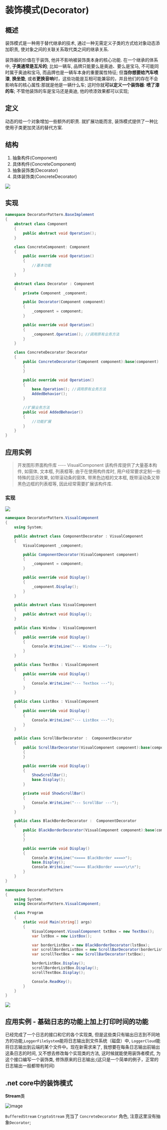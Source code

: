 # 装饰模式(Decorator)

## 概述
装饰模式是一种用于替代继承的技术, 通过一种无需定义子类的方式给对象动态添加职责, 使对象之间的关联关系取代类之间的继承关系.

装饰器的价值在于装饰, 他并不影响被装饰类本身的核心功能. 在一个继承的体系中, **子类通常是互斥的**;
比如一辆车, 品牌只能要么是奥迪、要么是宝马, 不可能同时属于奥迪和宝马, 而品牌也是一辆车本身的重要属性特征; 但**当你想要给汽车喷漆**, **换坐垫**, 或者**更换音响**时，这些功能是互相可能兼容的，并且他们的存在不会影响车的核心属性:那就是他是一辆什么车; 这时你就**可以定义一个装饰器**: **喷了漆的车**; 不管他装饰的车是宝马还是奥迪, 他的喷漆效果都可以实现;

## 定义
动态的给一个对象增加一些额外的职责. 就扩展功能而言, 装饰模式提供了一种比使用子类更加灵活的替代方案.

## 结构

1. 抽象构件(Component)
2. 具体构件(ConcreteComponent)
3. 抽象装饰类(Decorator)
4. 具体装饰类(ConcreteDecorator)

![](https://img2018.cnblogs.com/blog/1596066/201908/1596066-20190823013016899-806795745.png)

## 实现

```csharp
namespace DecoratorPattern.BaseImplement
{
    abstract class Component
    {
        public abstract void Operation();
    }

    class ConcreteComponent: Component
    {
        public override void Operation()
        {
            //基本功能
        }
    }

    abstract class Decorator : Component
    {
        private Component _component;

        public Decorator(Component component)
        {
            _component = component;
        }

        public override void Operation()
        {
            _component.Operation(); //调用原有业务方法
        }
    }

    class ConcreteDecorator:Decorator
    {
        public ConcreteDecorator(Component component):base(component)
        {
        }

        public override void Operation()
        {
            base.Operation(); //调用原有业务方法
            AddedBehavior();
        }

        //扩展业务方法
        public void AddedBehavior()
        {
            //功能扩展
        }
    }
}
```

## 应用实例

> 开发图形界面构件库 ---- VisualComponent
> 该构件库提供了大量基本构件, 如窗体, 文本框, 列表框等; 由于在使用构件库时, 用户经常要求定制一些特殊的显示效果, 如带滚动条的窗体, 带黑色边框的文本框, 既带滚动条又带黑色边框的列表框等, 因此经常需要扩展该构件库.

### 实现

![](https://img2018.cnblogs.com/blog/1596066/201908/1596066-20190823020159607-1519977072.png)

```csharp
namespace DecoratorPattern.VisualComponent
{
    using System;

    public abstract class ComponentDecorator : VisualComponent
    {
        VisualComponent _component;

        public ComponentDecorator(VisualComponent component)
        {
            _component = component;
        }

        public override void Display()
        {
            _component.Display();
        }
    }

    public abstract class VisualComponent
    {
        public abstract void Display();
    }

    public class Window : VisualComponent
    {
        public override void Display()
        {
            Console.WriteLine("--- Window ---"); 
        }
    }

    public class TextBox : VisualComponent
    {
        public override void Display()
        {
            Console.WriteLine("--- Textbox ---");
        }
    }

    public class ListBox : VisualComponent
    {
        public override void Display()
        {
            Console.WriteLine("--- ListBox ---");
        }
    }

    public class ScrollBarDecorator :  ComponentDecorator
    {
        public ScrollBarDecorator(VisualComponent component):base(component)
        {
        }

        public override void Display()
        {
            ShowScrollBar();
            base.Display();
        }

        private void ShowScrollBar()
        {
            Console.WriteLine("--- ScrollBar ---");
        }
    }

    public class BlackBorderDecorator :  ComponentDecorator
    {
        public BlackBorderDecorator(VisualComponent component):base(component)
        {
        }

        public override void Display()
        {
            Console.WriteLine("<==== BlackBorder ====>");
            base.Display();
            Console.WriteLine("<==== BlackBorder ====>\r\n");
        }
    }
}

namespace DecoratorPattern
{
    using System;
    using DecoratorPattern.VisualComponent;

    class Program
    {
        static void Main(string[] args)
        {
            VisualComponent.VisualComponent txtBox = new TextBox();
            var lstBox = new ListBox();

            var borderListBox = new BlackBorderDecorator(lstBox);
            var scrollBorderListBox = new ScrollBarDecorator(borderListBox);
            var scrollTextBox = new ScrollBarDecorator(txtBox);

            borderListBox.Display();
            scrollBorderListBox.Display();
            scrollTextBox.Display();

            Console.ReadKey();
        }
    }
}
```

![](https://img2018.cnblogs.com/blog/1596066/201908/1596066-20190823020331819-182002911.png)

## 应用实例 - 基础日志的功能上加上打印时间的功能

已经完成了一个日志的接口和它的各个实现类, 但是这些类只有输出日志到不同地方的功能,`LoggerFileSystem`能将日志输出到文件系统（磁盘）中, `LoggerCloud`能将日志输出到云端的某个文件中。现在新需求来了, 我想要在每条日志输出前输出这条日志的时间, 又不想去修改每个实现类的方法, 这时候就能使用装饰者模式, 为这个接口编写一个装饰类, 修饰原来的日志输出;(这只是一个简单的例子，正常的日志输出一般都带有时间)

## .net core中的装饰模式

**Stream**类

![image](https://user-images.githubusercontent.com/38829279/83660292-3ac95680-a5f7-11ea-9714-47e20f9df2d8.png)

`BufferedStream` `CryptoStream` 充当了 `ConcreteDecorator` 角色, 注意这里没有抽象`Decorator`;
